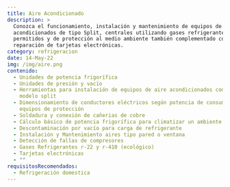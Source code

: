 ```yaml
---
title: Aire Acondicionado
description: >
  Conozca el funcionamiento, instalación y mantenimiento de equipos de aire
  acondicionados de tipo Split, centrales utilizando gases refrigerantes
  permitidos y de protección al medio ambiente también complementado con
  reparación de tarjetas electrónicas.
category: refrigeracion
date: 14-May-22
img: /img/aire.png
contenido:
  - Unidades de potencia frigorífica
  - Unidades de presión y vacío
  - Herramientas para instalación de equipos de aire acondicionados compactos y
    modelo split
  - Dimensionamiento de conductores eléctricos según potencia de consumo y
    equipos de protección
  - Soldadura y conexión de cañerias de cobre
  - Cálculo básico de potencia frigorífica para climatizar un ambiente
  - Descontaminación por vacío para carga de refrigerante
  - Instalación y Mantenimiento aires tipo pared o ventana
  - Detección de fallas de compresores
  - Gases Refrigerantes r-22 y r-410 (ecológico)
  - Tarjetas electrónicas
  - ""
requisitosRecomendados:
  - Refrigeración domestica
---
```

